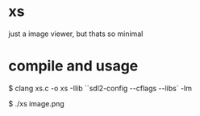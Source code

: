 # xs
just a image viewer, but thats so minimal

# compile and usage
$ clang xs.c -o xs -Ilib ``sdl2-config --cflags --libs` -lm

$ ./xs image.png
